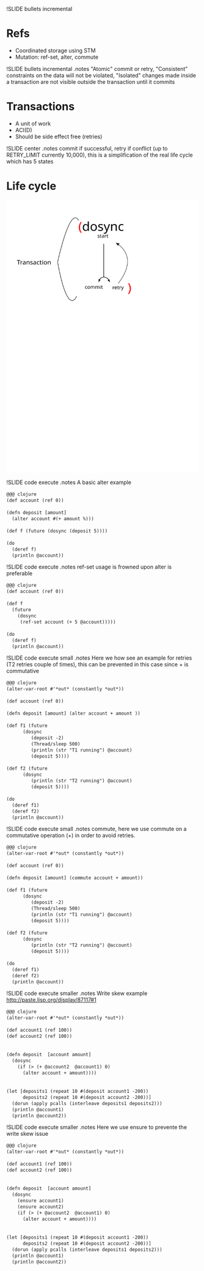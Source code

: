 !SLIDE bullets incremental 
# Refs

* Coordinated storage using STM
* Mutation: ref-set, alter, commute 

!SLIDE bullets incremental 
.notes "Atomic" commit or retry, "Consistent" constraints on the data will not be violated, "Isolated" changes made inside a transaction are not visible outside the transaction until it commits
# Transactions 
* A unit of work
* ACI(D)
* Should be side effect free (retries)

!SLIDE center
.notes commit if successful, retry if conflict (up to RETRY_LIMIT currently 10,000), this is a simplification of the real life cycle which has 5 states
# Life cycle

![Transaction](transaction.svg "transaction")

!SLIDE code execute
.notes A basic alter example

    @@@ clojure
    (def account (ref 0))

    (defn deposit [amount]
      (alter account #(+ amount %)))

    (def f (future (dosync (deposit 5))))
     
    (do 
      (deref f)
      (println @account))
    

!SLIDE code execute
.notes ref-set usage is frowned upon alter is preferable

    @@@ clojure
    (def account (ref 0))

    (def f 
      (future 
        (dosync 
         (ref-set account (+ 5 @account)))))
     
    (do 
      (deref f)
      (println @account))
    
!SLIDE code execute small
.notes Here we how see an example for retries (T2 retries couple of times), this can be prevented in this case since + is commutative

    @@@ clojure
    (alter-var-root #'*out* (constantly *out*))

    (def account (ref 0))

    (defn deposit [amount] (alter account + amount ))

    (def f1 (future 
          (dosync
             (deposit -2)
             (Thread/sleep 500)
             (println (str "T1 running") @account)
             (deposit 5))))

    (def f2 (future 
          (dosync
             (println (str "T2 running") @account)
             (deposit 5))))
     
    (do 
      (deref f1)
      (deref f2)
      (println @account))
    
!SLIDE code execute small 
.notes commute, here we use commute on a commutative operation (+) in order to avoid retries. 

    @@@ clojure
    (alter-var-root #'*out* (constantly *out*))

    (def account (ref 0))

    (defn deposit [amount] (commute account + amount))

    (def f1 (future 
          (dosync
             (deposit -2)
             (Thread/sleep 500)
             (println (str "T1 running") @account)
             (deposit 5))))

    (def f2 (future 
          (dosync
             (println (str "T2 running") @account)
             (deposit 5))))
     
    (do 
      (deref f1)
      (deref f2)
      (println @account))

!SLIDE code execute smaller
.notes Write skew example http://paste.lisp.org/display/87117#1

    @@@ clojure
    (alter-var-root #'*out* (constantly *out*))

    (def account1 (ref 100))
    (def account2 (ref 100))


    (defn deposit  [account amount]
      (dosync
        (if (> (+ @account2  @account1) 0)
          (alter account + amount))))


    (let [deposits1 (repeat 10 #(deposit account1 -200)) 
          deposits2 (repeat 10 #(deposit account2 -200))]
      (dorun (apply pcalls (interleave deposits1 deposits2)))
      (println @account1)
      (println @account2))


!SLIDE code execute smaller
.notes Here we use ensure to prevente the write skew issue

    @@@ clojure
    (alter-var-root #'*out* (constantly *out*))

    (def account1 (ref 100))
    (def account2 (ref 100))


    (defn deposit  [account amount]
      (dosync
        (ensure account1)
        (ensure account2)
        (if (> (+ @account2  @account1) 0)
          (alter account + amount))))


    (let [deposits1 (repeat 10 #(deposit account1 -200)) 
          deposits2 (repeat 10 #(deposit account2 -200))]
      (dorun (apply pcalls (interleave deposits1 deposits2)))
      (println @account1)
      (println @account2))

